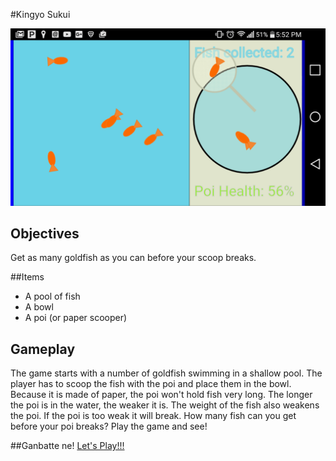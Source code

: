 #Kingyo Sukui

<img alt ="Kingyo Sukui - Goldfish Scooping" src="./images/CellPhoneKingyo.png"/>


## Objectives
Get as many goldfish as you can before your scoop breaks.


##Items
+ A pool of fish
+ A bowl
+ A poi (or paper scooper)

## Gameplay
The game starts with a number of goldfish swimming in a shallow pool.  The player has to scoop the fish with the poi and place them in the bowl. Because it is made of paper, the poi won't hold fish very long.  The longer the poi is in the water, the weaker it is.  The weight of the fish also weakens the poi.  If the poi is too weak it will break.  How many fish can you get before your poi breaks?  Play the game and see!

##Ganbatte ne!
<a href="http://navyvet1125.github.io/Kingyo_Sukui/" target="_blank">Let's Play!!!</a>